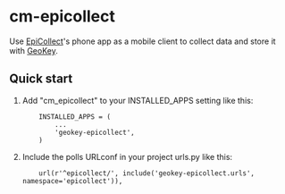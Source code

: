 # cm-epicollect


Use [EpiCollect](http://www.epicollect.net/)'s phone app as a mobile client to collect data and store it with [GeoKey](http://geokey.org.uk). 

## Quick start

1. Add "cm\_epicollect" to your INSTALLED_APPS setting like this:

    ```
        INSTALLED_APPS = (
            ...
            'geokey-epicollect',
        )
    ```

2. Include the polls URLconf in your project urls.py like this:

    ```
        url(r'^epicollect/', include('geokey-epicollect.urls', namespace='epicollect')),
    ```
